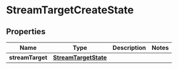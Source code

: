 
# StreamTargetCreateState

## Properties
Name | Type | Description | Notes
------------ | ------------- | ------------- | -------------
**streamTarget** | [**StreamTargetState**](StreamTargetState.md) |  | 



